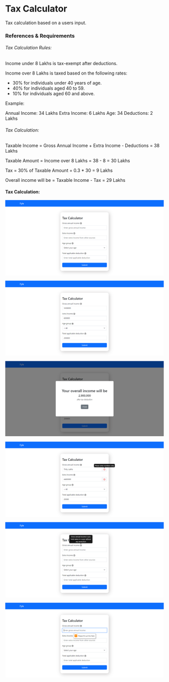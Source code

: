 # Tax Calculator

Tax calculation based on a users input.

### References & Requirements

###### Tax Calculation Rules:

Income under 8 Lakhs is tax-exempt after deductions.

Income over 8 Lakhs is taxed based on the following rates:

- 30% for individuals under 40 years of age.
- 40% for individuals aged 40 to 59.
- 10% for individuals aged 60 and above.

Example:

Annual Income: 34 Lakhs
Extra Income: 6 Lakhs
Age: 34
Deductions: 2 Lakhs

###### Tax Calculation:

Taxable Income = Gross Annual Income + Extra Income - Deductions = 38 Lakhs

Taxable Amount = Income over 8 Lakhs = 38 - 8 = 30 Lakhs

Tax = 30% of Taxable Amount = 0.3 \* 30 = 9 Lakhs

Overall income will be = Taxable Income - Tax = 29 Lakhs

#### Tax Calculation:

![alt text](1.PNG)

![alt text](2.PNG)

![alt text](3.PNG)

![alt text](4.PNG)

![alt text](5.PNG)

![alt text](6.PNG)

